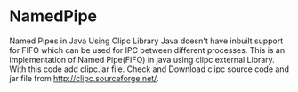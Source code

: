 # NamedPipe
Named Pipes in Java Using Clipc Library
Java doesn't have inbuilt support for FIFO 
which can be used for IPC between different
processes.
This is an implementation of Named Pipe(FIFO) in java
using clipc external Library.
With this code add clipc.jar file.
Check and Download clipc source code and jar file
from http://clipc.sourceforge.net/.

